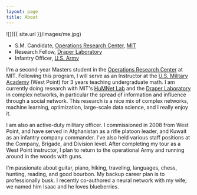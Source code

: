 ```yaml
---
layout: page
title: About
---
```


![]({{ site.url }}/images/me.jpg)

- S.M. Candidate, [Operations Research Center](http://orc.mit.edu), [MIT](http://www.mit.edu)
- Research Fellow, [Draper Laboratory](http://www.draper.com)
- Infantry Officer, [U.S. Army](http://www.army.mil)

I'm a second-year Masters student in the [Operations Research Center](http://orc.mit.edu) at MIT.  Following this program, I will serve as an Instructor at the [U.S. Military Academy](http://www.usma.edu) (West Point) for 3 years teaching undergraduate math.  I am currently doing research with MIT's [HuMNet Lab](http://humnet.mit.edu) and the [Draper Laboratory](http://www.draper.com) in complex networks, in particular the spread of information and influence through a social network.  This research is a nice mix of complex networks, machine learning, optimization, large-scale data science, and I really enjoy it.</p>
    
I am also an active-duty military officer.  I commissioned in 2008 from West Point, and have served in Afghanistan as a rifle platoon leader, and Kuwait as an infantry company commander.  I've also held various staff positions at the Company, Brigade, and Division level.  After completing my tour as a West Point instructor, I plan to return to the operational Army and running around in the woods with guns.

I'm passionate about guitar, piano, hiking, traveling, languages, chess, hunting, reading, and good bourbon.  My backup career plan is to professionally busk.  I recently co-authored a neural network with my wife; we named him Isaac and he loves blueberries.
